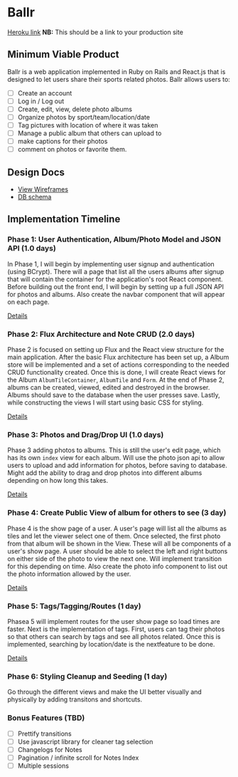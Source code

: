 # Ballr

[Heroku link][heroku] **NB:** This should be a link to your production site

[heroku]: http://www.ballrapp.herokuapp.com

## Minimum Viable Product

Ballr is a web application implemented in Ruby on Rails and React.js that is designed to let users share their sports related photos. Ballr allows users to:

<!-- This is a Markdown checklist. Use it to keep track of your progress! -->

- [ ] Create an account
- [ ] Log in / Log out
- [ ] Create, edit, view, delete photo albums
- [ ] Organize photos by sport/team/location/date
- [ ] Tag pictures with location of where it was taken
- [ ] Manage a public album that others can upload to
- [ ] make captions for their photos
- [ ] comment on photos or favorite them.

## Design Docs
* [View Wireframes][view]
* [DB schema][schema]

[view]: ./docs/views.md
[schema]: ./docs/schema.md

## Implementation Timeline

### Phase 1: User Authentication, Album/Photo Model and JSON API (1.0 days)

In Phase 1, I will begin by implementing user signup and authentication (using
BCrypt). There will a page that list all the users albums after signup that will
contain the container for the application's root React component. Before
building out the front end, I will begin by setting up a full JSON API for photos
and albums. Also create the navbar component that will appear on each page.

[Details][phase-one]

### Phase 2: Flux Architecture and Note CRUD (2.0 days)

Phase 2 is focused on setting up Flux and the React view
structure for the main application. After the basic Flux architecture has been
set up, a Album store will be implemented and a set of actions corresponding to
the needed CRUD functionality created. Once this is done, I will create React
views for the Album `AlbumTileContainer`, `AlbumTile` and `Form`. At the end of
Phase 2, albums can be created, viewed, edited and destroyed in the browser.
Albums should save to the database when the user presses save.
Lastly, while constructing the views I will start using basic CSS  for
styling.

[Details][phase-two]

### Phase 3: Photos and Drag/Drop UI (1.0 days)

Phase 3 adding photos to albums. This is still the user's edit page, which has
its own `index` view for each album. Will use the photo json api to allow users
to upload and add information for photos, before saving to database. Might add
the ability to drag and drop photos into different albums depending on how long
this takes.

[Details][phase-three]

### Phase 4: Create Public View of album for others to see (3 day)

Phase 4 is the show page of a user. A user's page will list all the albums as
tiles and let the viewer select one of them. Once selected, the first photo from
that album will be shown in the  View. These will all be components of a user's
show page. A user should be able to select the left and right buttons on either
side of the photo to view the next one. Will implement transition for this
depending on time. Also create the photo info component to list out the photo
information allowed by the user.



[Details][phase-four]

### Phase 5: Tags/Tagging/Routes (1 day)

Phasea 5 will implement routes for the user show page so load times are faster.
Next is the implementation of tags. First, users can tag their photos so that
others can search by tags and see all photos related. Once this is implemented,
searching by location/date is the nextfeature to be done.

[Details][phase-five]

### Phase 6: Styling Cleanup and Seeding (1 day)

Go through the different views and make the UI better visually and physically
by adding transitons and shortcuts.

### Bonus Features (TBD)
- [ ] Prettify transitions
- [ ] Use javascript library for cleaner tag selection
- [ ] Changelogs for Notes
- [ ] Pagination / infinite scroll for Notes Index
- [ ] Multiple sessions

[phase-one]: ./docs/phases/phase1.md
[phase-two]: ./docs/phases/phase2.md
[phase-three]: ./docs/phases/phase3.md
[phase-four]: ./docs/phases/phase4.md
[phase-five]: ./docs/phases/phase5.md
